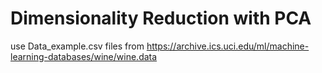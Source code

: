 # Dimensionality Reduction with PCA
use Data_example.csv files from https://archive.ics.uci.edu/ml/machine-learning-databases/wine/wine.data
